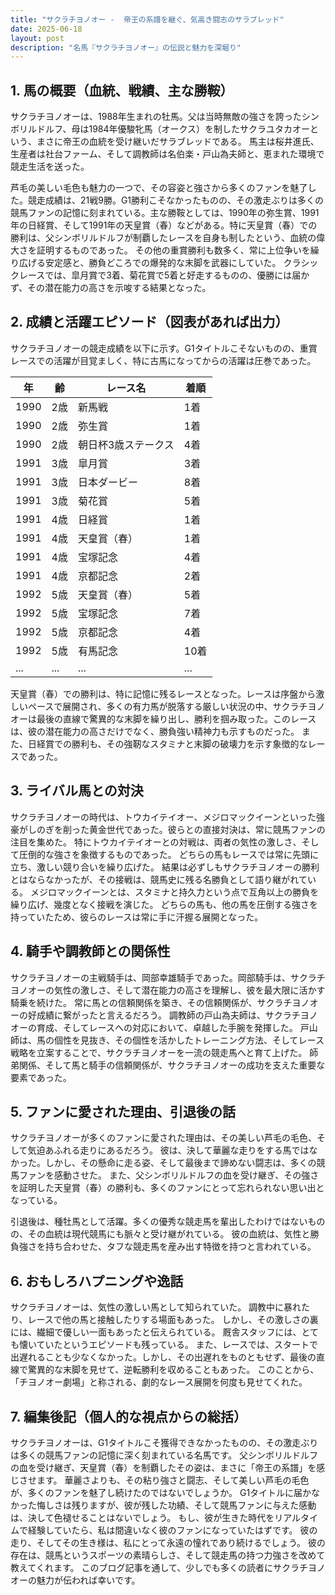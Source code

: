 ```yaml
---
title: "サクラチヨノオー -  帝王の系譜を継ぐ、気高き闘志のサラブレッド"
date: 2025-06-18
layout: post
description: "名馬『サクラチヨノオー』の伝説と魅力を深堀り"
---
```


## 1. 馬の概要（血統、戦績、主な勝鞍）

サクラチヨノオーは、1988年生まれの牡馬。父は当時無敵の強さを誇ったシンボリルドルフ、母は1984年優駿牝馬（オークス）を制したサクラユタカオーという、まさに帝王の血統を受け継いだサラブレッドである。  馬主は桜井進氏、生産者は社台ファーム、そして調教師は名伯楽・戸山為夫師と、恵まれた環境で競走生活を送った。

芦毛の美しい毛色も魅力の一つで、その容姿と強さから多くのファンを魅了した。競走成績は、21戦9勝。G1勝利こそなかったものの、その激走ぶりは多くの競馬ファンの記憶に刻まれている。主な勝鞍としては、1990年の弥生賞、1991年の日経賞、そして1991年の天皇賞（春）などがある。特に天皇賞（春）での勝利は、父シンボリルドルフが制覇したレースを自身も制したという、血統の偉大さを証明するものであった。  その他の重賞勝利も数多く、常に上位争いを繰り広げる安定感と、勝負どころでの爆発的な末脚を武器にしていた。  クラシックレースでは、皐月賞で3着、菊花賞で5着と好走するものの、優勝には届かず、その潜在能力の高さを示唆する結果となった。


## 2. 成績と活躍エピソード（図表があれば出力）

サクラチヨノオーの競走成績を以下に示す。G1タイトルこそないものの、重賞レースでの活躍が目覚ましく、特に古馬になってからの活躍は圧巻であった。

| 年 | 齢 | レース名 | 着順 |
|---|---|---|---|
| 1990 | 2歳 | 新馬戦 | 1着 |
| 1990 | 2歳 | 弥生賞 | 1着 |
| 1990 | 2歳 | 朝日杯3歳ステークス | 4着 |
| 1991 | 3歳 | 皐月賞 | 3着 |
| 1991 | 3歳 | 日本ダービー | 8着 |
| 1991 | 3歳 | 菊花賞 | 5着 |
| 1991 | 4歳 | 日経賞 | 1着 |
| 1991 | 4歳 | 天皇賞（春） | 1着 |
| 1991 | 4歳 | 宝塚記念 | 4着 |
| 1991 | 4歳 | 京都記念 | 2着 |
| 1992 | 5歳 | 天皇賞（春） | 5着 |
| 1992 | 5歳 | 宝塚記念 | 7着 |
| 1992 | 5歳 | 京都記念 | 4着 |
| 1992 | 5歳 | 有馬記念 | 10着 |
| ... | ... | ... | ... |


天皇賞（春）での勝利は、特に記憶に残るレースとなった。レースは序盤から激しいペースで展開され、多くの有力馬が脱落する厳しい状況の中、サクラチヨノオーは最後の直線で驚異的な末脚を繰り出し、勝利を掴み取った。このレースは、彼の潜在能力の高さだけでなく、勝負強い精神力も示すものだった。  また、日経賞での勝利も、その強靭なスタミナと末脚の破壊力を示す象徴的なレースであった。


## 3. ライバル馬との対決

サクラチヨノオーの時代は、トウカイテイオー、メジロマックイーンといった強豪がしのぎを削った黄金世代であった。彼らとの直接対決は、常に競馬ファンの注目を集めた。  特にトウカイテイオーとの対戦は、両者の気性の激しさ、そして圧倒的な強さを象徴するものであった。  どちらの馬もレースでは常に先頭に立ち、激しい競り合いを繰り広げた。  結果は必ずしもサクラチヨノオーの勝利とはならなかったが、その接戦は、競馬史に残る名勝負として語り継がれている。 メジロマックイーンとは、スタミナと持久力という点で互角以上の勝負を繰り広げ、幾度となく接戦を演じた。  どちらの馬も、他の馬を圧倒する強さを持っていたため、彼らのレースは常に手に汗握る展開となった。


## 4. 騎手や調教師との関係性

サクラチヨノオーの主戦騎手は、岡部幸雄騎手であった。岡部騎手は、サクラチヨノオーの気性の激しさ、そして潜在能力の高さを理解し、彼を最大限に活かす騎乗を続けた。  常に馬との信頼関係を築き、その信頼関係が、サクラチヨノオーの好成績に繋がったと言えるだろう。  調教師の戸山為夫師は、サクラチヨノオーの育成、そしてレースへの対応において、卓越した手腕を発揮した。  戸山師は、馬の個性を見抜き、その個性を活かしたトレーニング方法、そしてレース戦略を立案することで、サクラチヨノオーを一流の競走馬へと育て上げた。  師弟関係、そして馬と騎手の信頼関係が、サクラチヨノオーの成功を支えた重要な要素であった。


## 5. ファンに愛された理由、引退後の話

サクラチヨノオーが多くのファンに愛された理由は、その美しい芦毛の毛色、そして気迫あふれる走りにあるだろう。  彼は、決して華麗な走りをする馬ではなかった。しかし、その懸命に走る姿、そして最後まで諦めない闘志は、多くの競馬ファンを感動させた。  また、父シンボリルドルフの血を受け継ぎ、その強さを証明した天皇賞（春）の勝利も、多くのファンにとって忘れられない思い出となっている。

引退後は、種牡馬として活躍。多くの優秀な競走馬を輩出したわけではないものの、その血統は現代競馬にも脈々と受け継がれている。  彼の血統は、気性と勝負強さを持ち合わせた、タフな競走馬を産み出す特徴を持つと言われている。


## 6. おもしろハプニングや逸話

サクラチヨノオーは、気性の激しい馬として知られていた。  調教中に暴れたり、レースで他の馬と接触したりする場面もあった。  しかし、その激しさの裏には、繊細で優しい一面もあったと伝えられている。  厩舎スタッフには、とても懐いていたというエピソードも残っている。  また、レースでは、スタートで出遅れることも少なくなかった。しかし、その出遅れをものともせず、最後の直線で驚異的な末脚を見せて、逆転勝利を収めることもあった。  このことから、「チヨノオー劇場」と称される、劇的なレース展開を何度も見せてくれた。


## 7. 編集後記（個人的な視点からの総括）

サクラチヨノオーは、G1タイトルこそ獲得できなかったものの、その激走ぶりは多くの競馬ファンの記憶に深く刻まれている名馬です。  父シンボリルドルフの血を受け継ぎ、天皇賞（春）を制覇したその姿は、まさに「帝王の系譜」を感じさせます。  華麗さよりも、その粘り強さと闘志、そして美しい芦毛の毛色が、多くのファンを魅了し続けたのではないでしょうか。  G1タイトルに届かなかった悔しさは残りますが、彼が残した功績、そして競馬ファンに与えた感動は、決して色褪せることはないでしょう。  もし、彼が生きた時代をリアルタイムで経験していたら、私は間違いなく彼のファンになっていたはずです。  彼の走り、そしてその生き様は、私にとって永遠の憧れであり続けるでしょう。  彼の存在は、競馬というスポーツの素晴らしさ、そして競走馬の持つ力強さを改めて教えてくれます。  このブログ記事を通して、少しでも多くの読者にサクラチヨノオーの魅力が伝われば幸いです。
